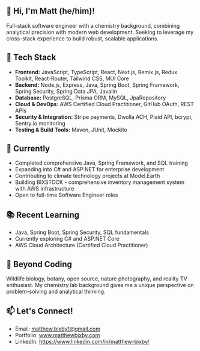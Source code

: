 ## 👋 Hi, I'm Matt (he/him)!
Full-stack software engineer with a chemistry background, combining analytical precision with modern web development. Seeking to leverage my cross-stack experience to build robust, scalable applications.

## 🔧 Tech Stack
- **Frontend:** JavaScript, TypeScript, React, Next.js, Remix.js, Redux Toolkit, React-Router, Tailwind CSS, MUI Core
- **Backend:** Node.js, Express, Java, Spring Boot, Spring Framework, Spring Security, Spring Data JPA, Javalin
- **Database:** PostgreSQL, Prisma ORM, MySQL, JpaRepository
- **Cloud & DevOps:** AWS Certified Cloud Practitioner, GitHub OAuth, REST APIs
- **Security & Integration:** Stripe payments, Dwolla ACH, Plaid API, bcrypt, Sentry.io monitoring
- **Testing & Build Tools:** Maven, JUnit, Mockito

## 🌱 Currently
- Completed comprehensive Java, Spring Framework, and SQL training
- Expanding into C# and ASP.NET for enterprise development
- Contributing to climate technology projects at Model.Earth
- Building BIXSTOCK - comprehensive inventory management system with AWS infrastructure
- Open to full-time Software Engineer roles

## 📚 Recent Learning
- Java, Spring Boot, Spring Security, SQL fundamentals
- Currently exploring C# and ASP.NET Core
- AWS Cloud Architecture (Certified Cloud Practitioner)

## 👀 Beyond Coding
Wildlife biology, botany, open source, nature photography, and reality TV enthusiast. My chemistry lab background gives me a unique perspective on problem-solving and analytical thinking.

## 📫 Let's Connect!
- Email: matthew.bixby1@gmail.com
- Portfolio: www.matthewbixby.com
- LinkedIn: https://www.linkedin.com/in/matthew-bixby/
